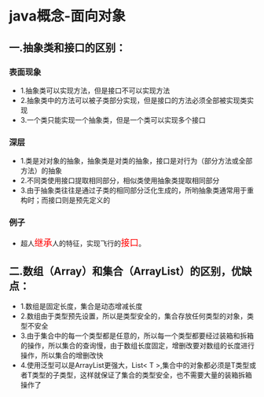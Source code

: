 # java概念-面向对象
## 一.抽象类和接口的区别：
### 表面现象  
- 1.抽象类可以实现方法，但是接口不可以实现方法
- 2.抽象类中的方法可以被子类部分实现，但是接口的方法必须全部被实现类实现
- 3.一个类只能实现一个抽象类，但是一个类可以实现多个接口
### 深层
- 1.类是对对象的抽象，抽象类是对类的抽象，接口是对行为（部分方法或全部方法）的抽象
- 2.不同类使用接口提取相同部分，相似类使用抽象类提取相同部分
- 3.由于抽象类往往是通过子类的相同部分泛化生成的，所哟抽象类通常用于重构时；而接口则是预先定义的
### 例子  
- 超人<font size = "4" color = red>继承</font>人的特征，实现飞行的<font size = "4" color = red>接口</font>。  
## 二.数组（Array）和集合（ArrayList）的区别，优缺点：  
- 1.数组是固定长度，集合是动态增减长度
- 2.数组由于类型预先设置，所以是类型安全的，集合存放任何类型的对象，类型不安全
- 3.由于集合中的每一个类型都是任意的，所以每一个类型都要经过装箱和拆箱的操作，所以集合的查询慢，由于数组长度固定，增删改要对数组的长度进行操作，所以集合的增删改快
- 4.使用泛型可以是ArrayList更强大，List< T >,集合中的对象都必须是T类型或者T类型的子类型，这样就保证了集合的类型安全，也不需要大量的装箱拆箱操作了